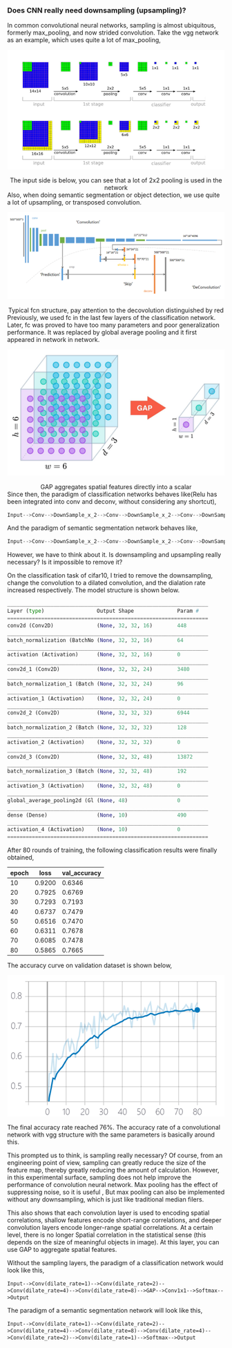 ### Does CNN really need downsampling (upsampling)?

In common convolutional neural networks, sampling is almost ubiquitous, formerly max_pooling, and now strided convolution.
Take the vgg network as an example, which uses quite a lot of max_pooling,

![vgg](assets\vgg.png)
<center>The input side is below, you can see that a lot of 2x2 pooling is used in the network</center>
Also, when doing semantic segmentation or object detection, we use quite a lot of upsampling, or transposed convolution.

![fcn](assets\fcn.png)
<center>Typical fcn structure, pay attention to the decovolution distinguished by red</center>
Previously, we used fc in the last few layers of the classification network. Later, fc was proved to have too many parameters and poor generalization performance. It was replaced by global average pooling and it first appeared in network in network.

![gap](assets\gap.jpg)
<center>GAP aggregates spatial features directly into a scalar</center>
Since then, the paradigm of classification networks behaves like(Relu has been integrated into conv and deconv, without considering any shortcut),

```python
Input-->Conv-->DownSample_x_2-->Conv-->DownSample_x_2-->Conv-->DownSample_x_2-->GAP-->Conv1x1-->Softmax-->Output
```

And the paradigm of semantic segmentation network behaves like,

```python
Input-->Conv-->DownSample_x_2-->Conv-->DownSample_x_2-->Conv-->DownSample_x_2-->Deconv_x_2-->Deconv_x_2-->Deconv_x_2-->Softmax-->Output
```

However, we have to think about it. Is downsampling and upsampling really necessary? Is it impossible to remove it?

On the classification task of cifar10, I tried to remove the downsampling, change the convolution to a dilated convolution, and the dialation rate increased respectively. The model structure is shown below.

```python
_________________________________________________________________
Layer (type)                 Output Shape              Param #
=================================================================
conv2d (Conv2D)              (None, 32, 32, 16)        448
_________________________________________________________________
batch_normalization (BatchNo (None, 32, 32, 16)        64
_________________________________________________________________
activation (Activation)      (None, 32, 32, 16)        0
_________________________________________________________________
conv2d_1 (Conv2D)            (None, 32, 32, 24)        3480
_________________________________________________________________
batch_normalization_1 (Batch (None, 32, 32, 24)        96
_________________________________________________________________
activation_1 (Activation)    (None, 32, 32, 24)        0
_________________________________________________________________
conv2d_2 (Conv2D)            (None, 32, 32, 32)        6944
_________________________________________________________________
batch_normalization_2 (Batch (None, 32, 32, 32)        128
_________________________________________________________________
activation_2 (Activation)    (None, 32, 32, 32)        0
_________________________________________________________________
conv2d_3 (Conv2D)            (None, 32, 32, 48)        13872
_________________________________________________________________
batch_normalization_3 (Batch (None, 32, 32, 48)        192
_________________________________________________________________
activation_3 (Activation)    (None, 32, 32, 48)        0
_________________________________________________________________
global_average_pooling2d (Gl (None, 48)                0
_________________________________________________________________
dense (Dense)                (None, 10)                490
_________________________________________________________________
activation_4 (Activation)    (None, 10)                0
=================================================================
```

After 80 rounds of training, the following classification results were finally obtained,


|   epoch   | loss  |val_accuracy|
|  ----  | ----  |----|
| 10  | 0.9200 |0.6346|
| 20  | 0.7925 |0.6769|
| 30  | 0.7293 |0.7193|
| 40  | 0.6737 |0.7479|
| 50  | 0.6516 |0.7470|
| 60  | 0.6311 |0.7678|
| 70  | 0.6085 |0.7478|
| 80  | 0.5865 |0.7665|

The accuracy curve on validation dataset is shown below,

![acc](assets\acc.png)

The final accuracy rate reached 76%. The accuracy rate of a convolutional network with vgg structure with the same parameters is basically around this.

This prompted us to think, is sampling really necessary? Of course, from an engineering point of view, sampling can greatly reduce the size of the feature map, thereby greatly reducing the amount of calculation. However, in this experimental surface, sampling does not help improve the performance of convolution neural network. Max pooling has the effect of suppressing noise, so it is useful , But max pooling can also be implemented without any downsampling, which is just like traditional median filers.

This also shows that each  convolution layer is used to  encoding spatial correlations, shallow features encode short-range correlations, and deeper convolution layers encode longer-range spatial correlations. At a certain level, there is no longer Spatial correlation in the statistical sense (this depends on the size of meaningful objects in image). At this layer, you can use GAP to aggregate spatial features.

Without the sampling layers, the paradigm of a classification network would look like this,

```
Input-->Conv(dilate_rate=1)-->Conv(dilate_rate=2)-->Conv(dilate_rate=4)-->Conv(dilate_rate=8)-->GAP-->Conv1x1-->Softmax-->Output
```

The paradigm of a semantic segmentation network will look like this,

```
Input-->Conv(dilate_rate=1)-->Conv(dilate_rate=2)-->Conv(dilate_rate=4)-->Conv(dilate_rate=8)-->Conv(dilate_rate=4)-->Conv(dilate_rate=2)-->Conv(dilate_rate=1)-->Softmax-->Output
```

